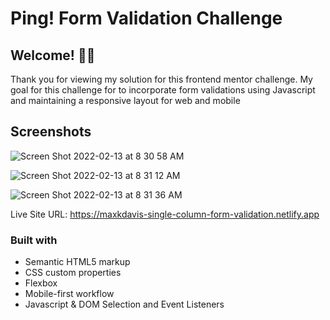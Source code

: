 # Ping! Form Validation Challenge

## Welcome! 👋🏻

Thank you for viewing my solution for this frontend mentor challenge. My goal for this challenge for to incorporate form validations using Javascript and maintaining a responsive layout for web and mobile

## Screenshots

![Screen Shot 2022-02-13 at 8 30 58 AM](https://user-images.githubusercontent.com/7098417/153758194-9822e64b-ef50-4ea7-9a9a-0f587f4bbf4b.png)

![Screen Shot 2022-02-13 at 8 31 12 AM](https://user-images.githubusercontent.com/7098417/153758200-234969ab-effa-49db-8ae0-886c17709ce6.png)

![Screen Shot 2022-02-13 at 8 31 36 AM](https://user-images.githubusercontent.com/7098417/153758203-fa4b1fa2-b54c-4922-a291-a81dd5929fab.png)

Live Site URL: https://maxkdavis-single-column-form-validation.netlify.app

### Built with

-   Semantic HTML5 markup
-   CSS custom properties
-   Flexbox
-   Mobile-first workflow
-   Javascript & DOM Selection and Event Listeners
